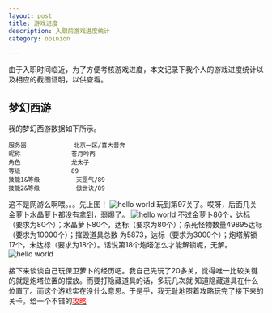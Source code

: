 ```yaml
---
layout: post
title: 游戏进度
description: 入职前游戏进度统计 
category: opinion

---
```

由于入职时间临近，为了方便考核游戏进度，本文记录下我个人的游戏进度统计以及相应的截图证明，以供查看。

## 梦幻西游

我的梦幻西游数据如下所示。

	服务器		 		北京一区/喜大普奔
	昵称		 		苍月吟丙
	角色		 		龙太子
	等级		 		89
	技能1&等级	 		天罡气/89
	技能2&等级	 		傲世诀/89	



这不是网游么啊喂。。。先上图！
![hello world](http://bigwavelet.github.io/images/post/baoweiluobo_3.PNG)
玩到第97关了。哎呀，后面几关金萝卜水晶萝卜都没有拿到，弱爆了。
![hello world](http://bigwavelet.github.io/images/post/baoweiluobo_2.PNG)
不过金萝卜86个，达标（要求为80个）；水晶萝卜80个，达标（要求为80个）；杀死怪物数量49895达标（要求为10000个）；摧毁道具总数
为5873，达标（要求为3000个）；炮塔解锁17个，未达标（要求为18个）。话说第18个炮塔怎么才能解锁呢，无解。
![hello world](http://bigwavelet.github.io/images/post/baoweiluobo_1.PNG)

接下来谈谈自己玩保卫萝卜的经历吧。我自己先玩了20多关，觉得唯一比较关键的就是炮塔位置的摆放。而要打隐藏道具的话，多玩几次就
知道隐藏道具在什么位置了。而这个游戏实在没什么意思。于是乎，我无耻地照着攻略玩完了接下来的关卡。给一个不错的[<font color='red'>攻略</font>](http://pan.baidu.com/share/link?shareid=463130&uk=487907638)

